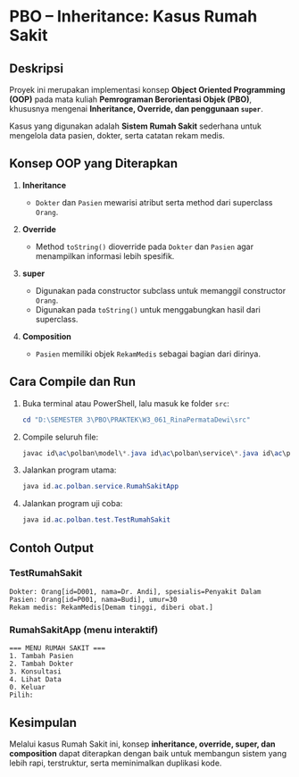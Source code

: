 # PBO – Inheritance: Kasus Rumah Sakit

## Deskripsi

Proyek ini merupakan implementasi konsep **Object Oriented Programming (OOP)** pada mata kuliah **Pemrograman Berorientasi Objek (PBO)**, khususnya mengenai **Inheritance, Override, dan penggunaan `super`**.

Kasus yang digunakan adalah **Sistem Rumah Sakit** sederhana untuk mengelola data pasien, dokter, serta catatan rekam medis.

## Konsep OOP yang Diterapkan

1. **Inheritance**

   * `Dokter` dan `Pasien` mewarisi atribut serta method dari superclass `Orang`.
2. **Override**

   * Method `toString()` dioverride pada `Dokter` dan `Pasien` agar menampilkan informasi lebih spesifik.
3. **super**

   * Digunakan pada constructor subclass untuk memanggil constructor `Orang`.
   * Digunakan pada `toString()` untuk menggabungkan hasil dari superclass.
4. **Composition**

   * `Pasien` memiliki objek `RekamMedis` sebagai bagian dari dirinya.

## Cara Compile dan Run

1. Buka terminal atau PowerShell, lalu masuk ke folder `src`:

   ```powershell
   cd "D:\SEMESTER 3\PBO\PRAKTEK\W3_061_RinaPermataDewi\src"
   ```

2. Compile seluruh file:

   ```powershell
   javac id\ac\polban\model\*.java id\ac\polban\service\*.java id\ac\polban\test\*.java
   ```

3. Jalankan program utama:

   ```powershell
   java id.ac.polban.service.RumahSakitApp
   ```

4. Jalankan program uji coba:

   ```powershell
   java id.ac.polban.test.TestRumahSakit
   ```

## Contoh Output

### TestRumahSakit

```
Dokter: Orang[id=D001, nama=Dr. Andi], spesialis=Penyakit Dalam
Pasien: Orang[id=P001, nama=Budi], umur=30
Rekam medis: RekamMedis[Demam tinggi, diberi obat.]
```

### RumahSakitApp (menu interaktif)

```
=== MENU RUMAH SAKIT ===
1. Tambah Pasien
2. Tambah Dokter
3. Konsultasi
4. Lihat Data
0. Keluar
Pilih: 
```

## Kesimpulan

Melalui kasus Rumah Sakit ini, konsep **inheritance, override, super, dan composition** dapat diterapkan dengan baik untuk membangun sistem yang lebih rapi, terstruktur, serta meminimalkan duplikasi kode.
